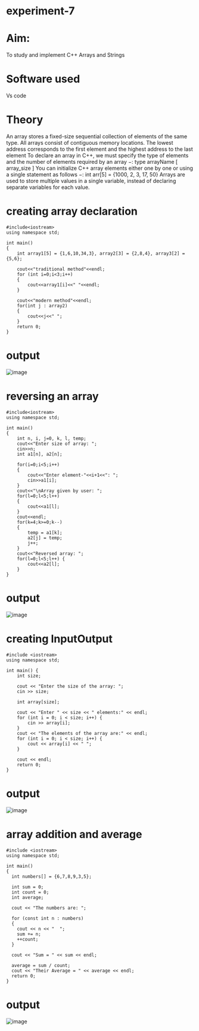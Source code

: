 # experiment-7
# Aim: 
To study and implement C++ Arrays and Strings

# Software used
Vs code 

# Theory 
An array stores a fixed-size sequential collection of elements of the same type. All arrays consist of contiguous memory locations. 
The lowest address corresponds to the first element and the highest address to the last element
To declare an array in C++, we must specify the type of elements and the number of elements required by an array −: type arrayName [ array_size ]
You can initialize C++ array elements either one by one or using a single statement as follows −: int arr[5] = {1000, 2, 3, 17, 50}
Arrays are used to store multiple values in a single variable, instead of declaring separate variables for each value.

# creating array declaration 
~~~
#include<iostream>
using namespace std;

int main()
{
    int array1[5] = {1,6,10,34,3}, array2[3] = {2,8,4}, array3[2] = {5,6};

    cout<<"traditional method"<<endl;
    for (int i=0;i<3;i++)
    {
        cout<<array1[i]<<" "<<endl;
    }

    cout<<"modern method"<<endl;
    for(int j : array2)
    {
        cout<<j<<" ";
    }
    return 0;
}
~~~
# output
![image](https://github.com/user-attachments/assets/6e3f9235-171a-47eb-85cd-03eb3ed48378)

# reversing an array 
~~~
#include<iostream>
using namespace std;

int main() 
{
    int n, i, j=0, k, l, temp;
    cout<<"Enter size of array: ";
    cin>>n;
    int a1[n], a2[n];

    for(i=0;i<5;i++) 
    {
        cout<<"Enter element-"<<i+1<<": ";
        cin>>a1[i];
    }
    cout<<"\nArray given by user: ";
    for(l=0;l<5;l++) 
    {
        cout<<a1[l];
    }
    cout<<endl;
    for(k=4;k>=0;k--) 
    {
        temp = a1[k];
        a2[j] = temp;
        j++;
    }
    cout<<"Reversed array: ";
    for(l=0;l<5;l++) {
        cout<<a2[l];
    }
}
~~~

# output 
![image](https://github.com/user-attachments/assets/4511c6f0-8050-49a4-b6c0-6a11b0d20460)

# creating InputOutput 
~~~
#include <iostream>
using namespace std;

int main() {
    int size;

    cout << "Enter the size of the array: ";
    cin >> size;
   
    int array[size];

    cout << "Enter " << size << " elements:" << endl;
    for (int i = 0; i < size; i++) {
        cin >> array[i];
    }
    cout << "The elements of the array are:" << endl;
    for (int i = 0; i < size; i++) {
        cout << array[i] << " ";
    }

    cout << endl;
    return 0;
}
~~~
# output 
![image](https://github.com/user-attachments/assets/b3ef6ed9-9867-4ce8-a10a-1bdaea0ddbc5)

# array addition and average 
~~~
#include <iostream>
using namespace std;

int main() 
{
  int numbers[] = {6,7,8,9,3,5};

  int sum = 0;
  int count = 0;
  int average;

  cout << "The numbers are: ";

  for (const int n : numbers) 
  {
    cout << n << "  ";
    sum += n;
    ++count;
  }

  cout << "Sum = " << sum << endl;

  average = sum / count;
  cout << "Their Average = " << average << endl;
  return 0;
}
~~~
# output 
![image](https://github.com/user-attachments/assets/3994981d-35e1-41ac-bd19-b20917d2f5c1)


